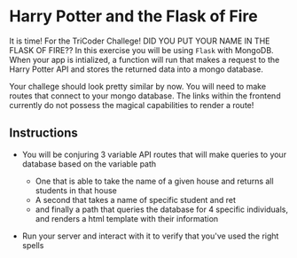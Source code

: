 # Harry Potter and the Flask of Fire

It is time! For the TriCoder Challege! DID YOU PUT YOUR NAME IN THE FLASK OF FIRE?? In this exercise you will be using `Flask` with MongoDB. When your app is intialized, a function will run that makes a request to the Harry Potter API and stores the returned data into a mongo database.

Your challege should look pretty similar by now. You will need to make routes that connect to your mongo database. The links within the frontend currently do not possess the magical capabilities to render a route!

## Instructions

* You will be conjuring 3 variable API routes that will make queries to your database based on the variable path
    * One that is able to take the name of a given house and returns all students in that house
    * A second that takes a name of specific student and ret
    * and finally a path that queries the database for 4 specific individuals, and renders a html template with their information

* Run your server and interact with it to verify that you've used the right spells